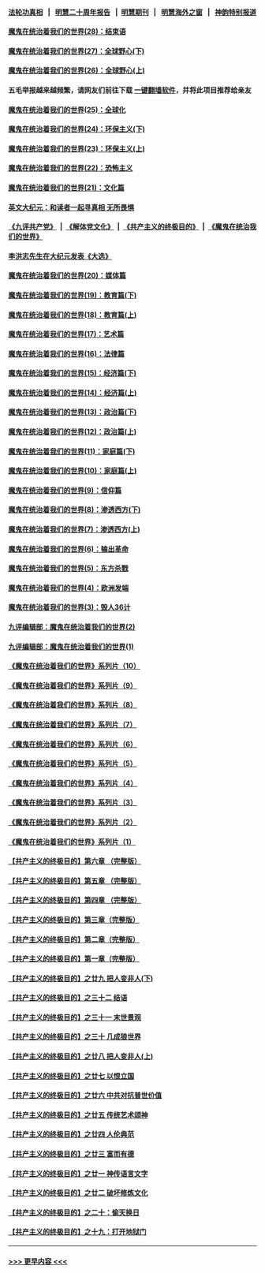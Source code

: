 #### [法轮功真相](https://github.com/gfw-breaker/truth/blob/master/README.md?t=0) &nbsp;&nbsp;|&nbsp;&nbsp; [明慧二十周年报告](https://github.com/gfw-breaker/mh-reports/blob/master/README.md?t=0) &nbsp;&nbsp;|&nbsp;&nbsp;[明慧期刊](https://github.com/gfw-breaker/mh-qikan) &nbsp;&nbsp;|&nbsp;&nbsp; [明慧海外之窗](https://github.com/gfw-breaker/mh-news/blob/master/README.md?t=0) &nbsp;&nbsp;|&nbsp;&nbsp; [神韵特别报道](https://github.com/gfw-breaker/mh-news/blob/master/shenyun.md?t=0)
#### [魔鬼在统治着我们的世界(28)：结束语](../pages/nsc422/n10936246.md?t=07160501) 
#### [魔鬼在统治着我们的世界(27)：全球野心(下)](../pages/nsc422/n10928319.md?t=07160501) 
#### [魔鬼在统治着我们的世界(26)：全球野心(上)](../pages/nsc422/n10900318.md?t=07160501) 
#### 五毛举报越来越频繁，请网友们前往下载 [一键翻墙软件](https://github.com/gfw-breaker/ssr-accounts)，并将此项目推荐给亲友
#### [魔鬼在统治着我们的世界(25)：全球化](../pages/nsc422/n10788205.md?t=07160501) 
#### [魔鬼在统治着我们的世界(24)：环保主义(下)](../pages/nsc422/n10695307.md?t=07160501) 
#### [魔鬼在统治着我们的世界(23)：环保主义(上)](../pages/nsc422/n10688613.md?t=07160501) 
#### [魔鬼在统治着我们的世界(22)：恐怖主义](../pages/nsc422/n10614727.md?t=07160501) 
#### [魔鬼在统治着我们的世界(21)：文化篇](../pages/nsc422/n10597706.md?t=07160501) 
#### [英文大纪元：和读者一起寻真相 无所畏惧](../pages/nsc422/n12542027.md?t=07160501) 
#### [《九评共产党》](https://github.com/begood0513/9ping.md/blob/master/README.md) &nbsp;|&nbsp; [《解体党文化》](../../../../jtdwh.md/blob/master/README.md)  &nbsp;|&nbsp; [《共产主义的终极目的》](../../../../gczydzjmd.md/blob/master/README.md) &nbsp;|&nbsp; [《魔鬼在统治我们的世界》](../../../../mgztzwmdsj.md/blob/master/README.md) 
#### [李洪志先生在大纪元发表《大选》](../pages/nsc422/n12534746.md?t=07160501) 
#### [魔鬼在统治着我们的世界(20)：媒体篇](../pages/nsc422/n10586579.md?t=07160501) 
#### [魔鬼在统治着我们的世界(19)：教育篇(下)](../pages/nsc422/n10564808.md?t=07160501) 
#### [魔鬼在统治着我们的世界(18)：教育篇(上)](../pages/nsc422/n10526970.md?t=07160501) 
#### [魔鬼在统治着我们的世界(17)：艺术篇](../pages/nsc422/n10499093.md?t=07160501) 
#### [魔鬼在统治着我们的世界(16)：法律篇](../pages/nsc422/n10485969.md?t=07160501) 
#### [魔鬼在统治着我们的世界(15)：经济篇(下)](../pages/nsc422/n10469975.md?t=07160501) 
#### [魔鬼在统治着我们的世界(14)：经济篇(上)](../pages/nsc422/n10457370.md?t=07160501) 
#### [魔鬼在统治着我们的世界(13)：政治篇(下)](../pages/nsc422/n10448270.md?t=07160501) 
#### [魔鬼在统治着我们的世界(12)：政治篇(上)](../pages/nsc422/n10444576.md?t=07160501) 
#### [魔鬼在统治着我们的世界(11)：家庭篇(下)](../pages/nsc422/n10440961.md?t=07160501) 
#### [魔鬼在统治着我们的世界(10)：家庭篇(上)](../pages/nsc422/n10435448.md?t=07160501) 
#### [魔鬼在统治着我们的世界(9)：信仰篇](../pages/nsc422/n10432159.md?t=07160501) 
#### [魔鬼在统治着我们的世界(8)：渗透西方(下)](../pages/nsc422/n10429603.md?t=07160501) 
#### [魔鬼在统治着我们的世界(7)：渗透西方(上)](../pages/nsc422/n10426013.md?t=07160501) 
#### [魔鬼在统治着我们的世界(6)：输出革命](../pages/nsc422/n10421536.md?t=07160501) 
#### [魔鬼在统治着我们的世界(5)：东方杀戮](../pages/nsc422/n10417707.md?t=07160501) 
#### [魔鬼在统治着我们的世界(4)：欧洲发端](../pages/nsc422/n10414890.md?t=07160501) 
#### [魔鬼在统治着我们的世界(3)：毁人36计](../pages/nsc422/n10411583.md?t=07160501) 
#### [九评编辑部：魔鬼在统治着我们的世界(2)](../pages/nsc422/n10410036.md?t=07160501) 
#### [九评编辑部：魔鬼在统治着我们的世界(1)](../pages/nsc422/n10406825.md?t=07160501) 
#### [《魔鬼在统治着我们的世界》系列片（10）](../pages/nsc422/n12292670.md?t=07160501) 
#### [《魔鬼在统治着我们的世界》系列片（9）](../pages/nsc422/n12290859.md?t=07160501) 
#### [《魔鬼在统治着我们的世界》系列片（8）](../pages/nsc422/n12287445.md?t=07160501) 
#### [《魔鬼在统治着我们的世界》系列片（7）](../pages/nsc422/n12283425.md?t=07160501) 
#### [《魔鬼在统治着我们的世界》系列片（6）](../pages/nsc422/n12282314.md?t=07160501) 
#### [《魔鬼在统治着我们的世界》系列片（5）](../pages/nsc422/n12281419.md?t=07160501) 
#### [《魔鬼在统治着我们的世界》系列片（4）](../pages/nsc422/n12274024.md?t=07160501) 
#### [《魔鬼在统治着我们的世界》系列片（3）](../pages/nsc422/n12271322.md?t=07160501) 
#### [《魔鬼在统治着我们的世界》系列片（2）](../pages/nsc422/n12269049.md?t=07160501) 
#### [《魔鬼在统治着我们的世界》系列片（1）](../pages/nsc422/n12267575.md?t=07160501) 
#### [【共产主义的终极目的】第六章 （完整版）](../pages/nsc422/n11428913.md?t=07160501) 
#### [【共产主义的终极目的】第五章 （完整版）](../pages/nsc422/n11428912.md?t=07160501) 
#### [【共产主义的终极目的】第四章 （完整版）](../pages/nsc422/n11428907.md?t=07160501) 
#### [【共产主义的终极目的】第三章（完整版）](../pages/nsc422/n11428848.md?t=07160501) 
#### [【共产主义的终极目的】第二章（完整版）](../pages/nsc422/n11428831.md?t=07160501) 
#### [【共产主义的终极目的】第一章（完整版）](../pages/nsc422/n11417651.md?t=07160501) 
#### [【共产主义的终极目的】之廿九 把人变非人(下)](../pages/nsc422/n11344140.md?t=07160501) 
#### [【共产主义的终极目的】之三十二 结语](../pages/nsc422/n11360535.md?t=07160501) 
#### [【共产主义的终极目的】之三十一 末世景观](../pages/nsc422/n11351129.md?t=07160501) 
#### [【共产主义的终极目的】之三十 几成狼世界](../pages/nsc422/n11348280.md?t=07160501) 
#### [【共产主义的终极目的】之廿八 把人变非人(上)](../pages/nsc422/n11340492.md?t=07160501) 
#### [【共产主义的终极目的】之廿七 以恨立国](../pages/nsc422/n11336944.md?t=07160501) 
#### [【共产主义的终极目的】之廿六 中共对抗普世价值](../pages/nsc422/n11324785.md?t=07160501) 
#### [【共产主义的终极目的】之廿五 传统艺术颂神](../pages/nsc422/n11296396.md?t=07160501) 
#### [【共产主义的终极目的】之廿四 人伦典范](../pages/nsc422/n11296397.md?t=07160501) 
#### [【共产主义的终极目的】之廿三 富而有德](../pages/nsc422/n11283598.md?t=07160501) 
#### [【共产主义的终极目的】之廿一 神传语言文字](../pages/nsc422/n11263265.md?t=07160501) 
#### [【共产主义的终极目的】之廿二 破坏修炼文化](../pages/nsc422/n11245728.md?t=07160501) 
#### [【共产主义的终极目的】之二十：偷天换日](../pages/nsc422/n11238846.md?t=07160501) 
#### [【共产主义的终极目的】之十九：打开地狱门](../pages/nsc422/n11206376.md?t=07160501) 

----
#### [ >>> 更早内容 <<< ](../indexes/nsc422-earlier.md)
